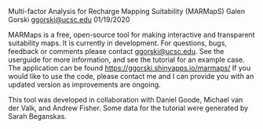 Multi-factor Analysis for Recharge Mapping Suitability
(MARMapS)
Galen Gorski
ggorski@ucsc.edu
01/19/2020

MARMaps is a free, open-source tool for making interactive and transparent suitability maps. It is currently in development. For questions, bugs, feedback or comments please contact ggorski@ucsc.edu. See the userguide for more information, and see the tutorial for an example case. The application can be found https://ggorski.shinyapps.io/marmaps/  If you would like to use the code, please contact me and I can provide you with an updated version as improvements are ongoing.

This tool was developed in collaboration with Daniel Goode, Michael van der Valk, and Andrew Fisher. Some data for the tutorial were generated by Sarah Beganskas.
